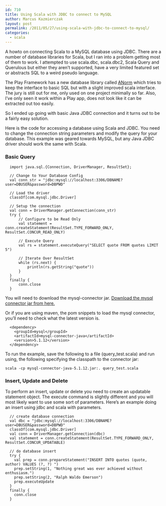 ```yaml
---
id: 710
title: Using Scala with JDBC to connect to MySQL
author: Marcus Kazmierczak
layout: post
permalink: /2011/05/27/using-scala-with-jdbc-to-connect-to-mysql/
categories:
  - scala
---
```

A howto on connecting Scala to a MySQL database using JDBC. There are a number of database libraries for Scala, but I ran into a problem getting most of them to work. I attempted to use scala.dbc, scala.dbc2, Scala Query and Querulous but either they aren&rsquo;t supported, have a very limited featured set or abstracts SQL to a weird pseudo language.

The Play Framework has a new database library called [ANorm][1] which tries to keep the interface to basic SQL but with a slight improved scala interface. The jury is still out for me, only used on one project minimally so far. Also, I&rsquo;ve only seen it work within a Play app, does not look like it can be extracted out too easily.

So I ended up going with basic Java JDBC connection and it turns out to be a fairly easy solution.

Here is the code for accessing a database using Scala and JDBC. You need to change the connection string parameters and modify the query for your database. This example was geared towards MySQL, but any Java JDBC driver should work the same with Scala.

### Basic Query

<pre><code class="scala">  import java.sql.{Connection, DriverManager, ResultSet};

  // Change to Your Database Config
  val conn_str = "jdbc:mysql://localhost:3306/DBNAME?user=DBUSER&password=DBPWD"

  // Load the driver
  classOf[com.mysql.jdbc.Driver]

  // Setup the connection
  val conn = DriverManager.getConnection(conn_str)
  try {
      // Configure to be Read Only
      val statement = conn.createStatement(ResultSet.TYPE_FORWARD_ONLY, ResultSet.CONCUR_READ_ONLY)

      // Execute Query
      val rs = statement.executeQuery("SELECT quote FROM quotes LIMIT 5")

      // Iterate Over ResultSet
      while (rs.next) {
          println(rs.getString("quote"))
      }
  }
  finally {
      conn.close
  }
</code></pre>

You will need to download the mysql-connector jar. [Download the mysql connector jar from here.][2]

Or if you are using maven, the pom snippets to load the mysql connector, you&rsquo;ll need to check what the latest version is.

<pre><code class="xml">  &lt;dependency&gt;
    &lt;groupId&gt;mysql&lt;/groupId&gt;
    &lt;artifactId&gt;mysql-connector-java&lt;/artifactId&gt;
    &lt;version&gt;5.1.12&lt;/version&gt;
  &lt;/dependency&gt;
</code></pre>

To run the example, save the following to a file (query_test.scala) and run using, the following specifying the classpath to the connector jar:

`scala -cp mysql-connector-java-5.1.12.jar:. query_test.scala `

### Insert, Update and Delete

To perform an insert, update or delete you need to create an updatable statement object. The execute command is slightly different and you will most likely want to use some sort of parameters. Here&rsquo;s an example doing an insert using jdbc and scala with parameters.

<pre><code class="scala">  // create database connection
  val dbc = "jdbc:mysql://localhost:3306/DBNAME?user=DBUSER&password=DBPWD"
  classOf[com.mysql.jdbc.Driver]
  val conn = DriverManager.getConnection(dbc)
  val statement = conn.createStatement(ResultSet.TYPE_FORWARD_ONLY, ResultSet.CONCUR_UPDATABLE)

  // do database insert
  try {
    val prep = conn.prepareStatement("INSERT INTO quotes (quote, author) VALUES (?, ?) ")
    prep.setString(1, "Nothing great was ever achieved without enthusiasm.")
    prep.setString(2, "Ralph Waldo Emerson")
    prep.executeUpdate
  }
  finally {
    conn.close
  }
</code></pre>

 [1]: http://scala.playframework.org/documentation/scala-0.9/anorm
 [2]: http://dev.mysql.com/downloads/connector/j/
